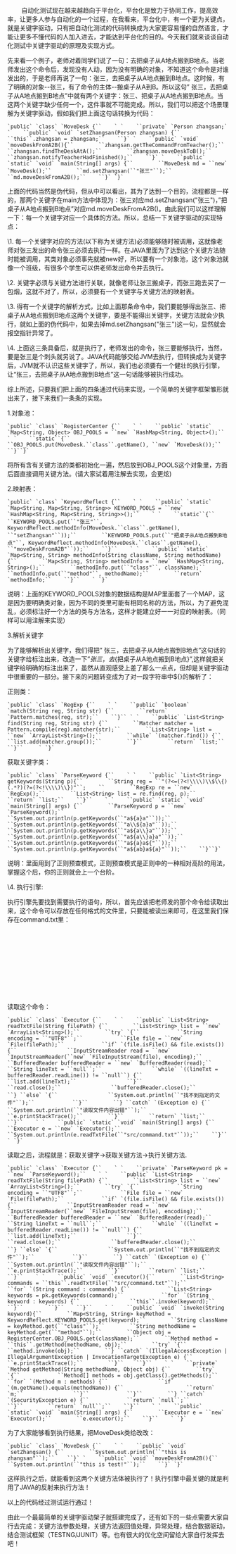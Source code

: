 　　 自动化测试现在越来越趋向于平台化，平台化是致力于协同工作，提高效率，让更多人参与自动化的一个过程，在我看来，平台化中，有一个更为关键点，就是关键字驱动，只有把自动化测试的代码转换成为大家更容易懂的自然语言，才能让更多不懂代码的人加入进去，才能达到平台化的目的。今天我们就来谈谈自动化测试中关键字驱动的原理及实现方式。

​       先来看一个例子，老师对着同学们说了一句：去把桌子从A地点搬到B地点。当老师发出这个命令后，发现没有人动，因为没有明确的对象，不知道这个命令是对谁发出的，于是老师再说了一句：张三，去把桌子从A地点搬到B地点。这时候，有了明确的对象--张三，有了命令的主体--搬桌子从A到B。所以这句” 张三，去把桌子从A地点搬到B地点”中就有两个关键字：张三、把桌子从A地点搬到B地点。当这两个关键字缺少任何一个，这件事就不可能完成。所以，我们可以把这个场景理解为关键字驱动，假如我们把上面这句话转换为代码：

```
`public` `class` `MoveDesk {``    ` `    ``private` `Person zhangsan;` `    ``public` `void` `setZhangsan(Person zhangsan) {``        ``this``.zhangsan = zhangsan;``    ``}` `    ``public` `void` `moveDeskFromA2B(){``        ``zhangsan.getTheCommandFromTeacher();``        ``zhangsan.findTheDeskAtA();``        ``zhangsan.moveDeskToB();``        ``zhangsan.notifyTeacherHadFinished();``    ``}` `    ``public` `static` `void` `main(String[] args) {``        ``MoveDesk md = ``new` `MoveDesk();``        ``md.setZhangsan(``"张三"``);``        ``md.moveDeskFromA2B();``    ``}` `}`
```

 

上面的代码当然是伪代码，但从中可以看出，其为了达到一个目的，流程都是一样的，那两个关键字在main方法中体现为：张三对应md.setZhangsan("张三")，”把桌子从A地点搬到B地点”对应md.moveDeskFromA2B()。由此我们可以这样理解一下：每一个关键字对应一个具体的方法。所以，总结一下关键字驱动的实现特点：

\1. 每一个关键字对应的方法(以下称为关键方法)必须能够随时被调用，这就像老师对张三发出的命令张三必须去执行一样。在JAVA里面为了达到这个关键方法随时能被调用，其类对象必须事先就被new好，所以要有一个对象池，这个对象池就像一个班级，有很多个学生可以供老师发出命令并去执行。

\2. 关键字必须与关键方法进行关联，就像老师让张三搬桌子，而张三跑去买了一包烟，这就不对了，所以，必须要有一个关键字与关键方法的映射表。

\3. 得有一个关键字的解析方式，比如上面那条命令中，我们要能够得出张三、把桌子从A地点搬到B地点这两个关键字，要是不能得出关键字，关键方法就会少执行，就如上面的伪代码中，如果去掉md.setZhangsan("张三")这一句，显然就会报空指针异常了。

\4. 上面这三条具备后，就是执行了，老师发出的命令，张三要能够执行，当然，要是张三是个刺头就另说了。JAVA代码能够交给JVM去执行，但转换成为关键字后，JVM就不认识这些关键字了，所以，我们也必须要有一个健壮的执行引擎，让“张三，去把桌子从A地点搬到B地点”这一句话能够被执行成功。

综上所述，只要我们把上面的四条通过代码来实现，一个简单的关键字框架雏形就出来了，接下来我们一条条的实现。

1.对象池：

```
`public` `class` `RegisterCenter {``    ` `    ``public` `static` `Map<String, Object> OBJ_POOLS = ``new` `HashMap<String, Object>();``    ` `    ``static``{``        ``OBJ_POOLS.put(MoveDesk.``class``.getName(), ``new` `MoveDesk());``    ``}``}`
```

 

将所有含有关键方法的类都初始化一遍，然后放到OBJ_POOLS这个对象里，方面后面直接调用关键方法。(请大家试着用注解去实现，会更炫)

2.映射表：

```
`public` `class` `KeywordReflect {``    ` `    ``public` `static` `Map<String, Map<String, String>> KEYWORD_POOLS = ``new` `HashMap<String, Map<String, String>>();``    ` `    ``static``{``        ``KEYWORD_POOLS.put(``"张三"``, KeywordReflect.methodInfo(MoveDesk.``class``.getName(), ``"setZhangsan"``));``        ``KEYWORD_POOLS.put(``"把桌子从A地点搬到B地点"``, KeywordReflect.methodInfo(MoveDesk.``class``.getName(), ``"moveDeskFromA2B"``));``    ``}``    ` `    ``public` `static` `Map<String, String> methodInfo(String className, String methodName){``        ``Map<String, String> methodInfo = ``new` `HashMap<String, String>();``        ``methodInfo.put(``"class"``, className);``        ``methodInfo.put(``"method"``, methodName);``        ``return` `methodInfo;``    ``}``    ` `}`
```

 

说明：上面的KEYWORD_POOLS对象的数据结构是MAP里面套了一个MAP，这是因为要明确类对象，因为不同的类里可能有相同名称的方法，所以，为了避免混乱，必须标注好一个方法的类与方法名，这样才能建立好一一对应的映射表。（同样可以用注解来实现）

3.解析关键字

为了能够解析出关键字，我们得把” 张三，去把桌子从A地点搬到B地点”这句话的关键字给标注出来，改造一下”${张三}，去${把桌子从A地点搬到B地点}”,这样就把关键字给明确的标注出来了，虽然从直观感受上差了那么一点点，但却是关键字驱动中很重要的一部分。接下来的问题转变成为了对一段字符串中${}的解析了：

正则类：

```
`public` `class` `RegExp {``    ` `    ``public` `boolean` `match(String reg, String str) {``        ``return` `Pattern.matches(reg, str);``    ``}`` ` `    ``public` `List<String> find(String reg, String str) {``        ``Matcher matcher = Pattern.compile(reg).matcher(str);``        ``List<String> list = ``new` `ArrayList<String>();``        ``while` `(matcher.find()) {``            ``list.add(matcher.group());``        ``}``        ``return` `list;``    ``}``     ` `}`
```

 获取关键字类：

```
`public` `class` `ParseKeyword {``    ` `    ``public` `List<String> getKeywords(String p){``        ``String reg = ``"(?<=(?<!\\\\)\\$\\{)(.*?)(?=(?<!\\\\)\\})"``;    ``        ``RegExp re = ``new` `RegExp();``        ``List<String> list = re.find(reg, p);``        ``return` `list;``    ``}``    ` `    ``public` `static` `void` `main(String[] args) {``        ``ParseKeyword p = ``new` `ParseKeyword();``        ``System.out.println(p.getKeywords(``"a${a}a"``));``        ``System.out.println(p.getKeywords(``"a\\${a}a"``));``        ``System.out.println(p.getKeywords(``"a${a\\}a"``));``        ``System.out.println(p.getKeywords(``"a${a\\}a}a"``));``        ``System.out.println(p.getKeywords(``"a${a}a${"``));``        ``System.out.println(p.getKeywords(``"a${ab}a${a}"``));``    ``}``}`
```

 

说明：里面用到了正则预查模式，正则预查模式是正则中的一种相对高阶的用法，掌握这个后，你的正则就会上一个台阶。

\4. 执行引擎:

执行引擎先要找到需要执行的语句，所以，首先应该把老师发的那个命令给读取出来，这个命令可以存放在任何格式的文件里，只要能被读出来即可，在这里我们保存在command.txt里：

![img](webkit-fake-url://1741d980-482e-4503-8c75-f2e631911c51/application.pdf)

读取这个命令：

```
`public` `class` `Executor {``    ` `    ``public` `List<String> readTxtFile(String filePath) {``        ``List<String> list = ``new` `ArrayList<String>();``        ``try` `{``            ``String encoding = ``"UTF8"``;``            ``File file = ``new` `File(filePath);``            ``if` `(file.isFile() && file.exists()) {``                ``InputStreamReader read = ``new` `InputStreamReader(``new` `FileInputStream(file), encoding);``                ``BufferedReader bufferedReader = ``new` `BufferedReader(read);``                ``String lineTxt = ``null``;``                ``while` `((lineTxt = bufferedReader.readLine()) != ``null``) {``                    ``list.add(lineTxt);``                ``}``                ``read.close();``                ``bufferedReader.close();``            ``} ``else` `{``                ``System.out.println(``"找不到指定的文件"``);``            ``}``        ``} ``catch` `(Exception e) {``            ``System.out.println(``"读取文件内容出错"``);``            ``e.printStackTrace();``        ``}``        ``return` `list;``    ``}``    ` `    ``public` `static` `void` `main(String[] args) {``        ``Executor e = ``new` `Executor();``        ``System.out.println(e.readTxtFile(``"src/command.txt"``));``    ``}``    ` `}`
```

 

读取之后，流程就是：获取关键字->获取关键方法->执行关键方法.

```
`public` `class` `Executor {``    ` `    ``private` `ParseKeyword pk = ``new` `ParseKeyword();``    ` `    ``public` `List<String> readTxtFile(String filePath) {``        ``List<String> list = ``new` `ArrayList<String>();``        ``try` `{``            ``String encoding = ``"UTF8"``;``            ``File file = ``new` `File(filePath);``            ``if` `(file.isFile() && file.exists()) {``                ``InputStreamReader read = ``new` `InputStreamReader(``new` `FileInputStream(file), encoding);``                ``BufferedReader bufferedReader = ``new` `BufferedReader(read);``                ``String lineTxt = ``null``;``                ``while` `((lineTxt = bufferedReader.readLine()) != ``null``) {``                    ``list.add(lineTxt);``                ``}``                ``read.close();``                ``bufferedReader.close();``            ``} ``else` `{``                ``System.out.println(``"找不到指定的文件"``);``            ``}``        ``} ``catch` `(Exception e) {``            ``System.out.println(``"读取文件内容出错"``);``            ``e.printStackTrace();``        ``}``        ``return` `list;``    ``}``    ` `    ``public` `void` `executor(){``        ``List<String> commands = ``this``.readTxtFile(``"src/command.txt"``);``        ``for` `(String command : commands) {``            ``List<String> keywords = pk.getKeywords(command);``            ``for` `(String keyword : keywords) {``                ``this``.invoke(keyword);``            ``}``        ``}``    ``}``    ` `    ``public` `void` `invoke(String keyword){``        ``Map<String, String> keyMethod = KeywordReflect.KEYWORD_POOLS.get(keyword);``        ``String className = keyMethod.get(``"class"``);``        ``String methodName = keyMethod.get(``"method"``);``        ``Object obj = RegisterCenter.OBJ_POOLS.get(className);``        ``Method method = ``this``.getMethod(methodName, obj);``        ``try` `{``            ``method.invoke(obj);``        ``} ``catch` `(IllegalAccessException | IllegalArgumentException | InvocationTargetException e) {``            ``e.printStackTrace();``        ``}``    ``}``    ` `    ``private` `Method getMethod(String methodName, Object obj) {``        ``try` `{``            ``Method[] methods = obj.getClass().getMethods();``            ``for` `(Method m : methods) {``                ``if` `(m.getName().equals(methodName)) {``                    ``return` `m;``                ``}``            ``}``        ``} ``catch` `(SecurityException e) {``            ``return` `null``;``        ``}``        ``return` `null``;``    ``}``    ` `    ``public` `static` `void` `main(String[] args) {``        ``Executor e = ``new` `Executor();``        ``e.executor();``    ``}``    ` `}`
```

 

为了大家能够看到执行结果，把MoveDesk类给改改：

```
`public` `class` `MoveDesk {``    ` `    ``public` `void` `setZhangsan() {``        ``System.out.println(``"this is zhangsan"``);``    ``}` `    ``public` `void` `moveDeskFromA2B(){``        ``System.out.println(``"this is test!"``);``    ``}` `}`
```

 

这样执行之后，就能看到这两个关键方法体被执行了！执行引擎中最关键的就是利用了JAVA的反射来执行方法！

以上的代码经过测试运行通过！

由此一个最最简单的关键字驱动架子就搭建完成了，还有如下的一些点需要大家自行去完成：关键方法参数处理，关键方法返回值处理，异常处理，结合数据驱动，结合测试框架（TESTNG/JUNIT）等。也有很大的优化空间留给大家自行发挥去吧！